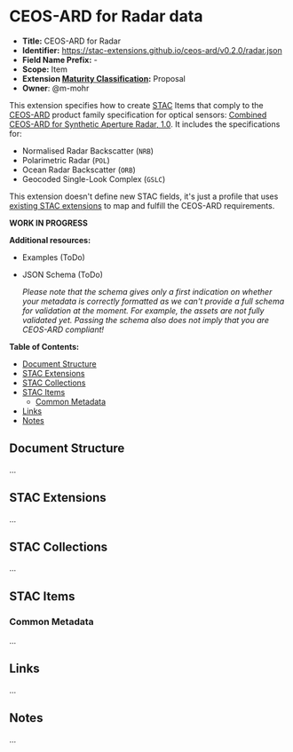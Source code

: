 # CEOS-ARD for Radar data <!-- omit in toc -->

- **Title:** CEOS-ARD for Radar
- **Identifier:** <https://stac-extensions.github.io/ceos-ard/v0.2.0/radar.json>
- **Field Name Prefix:** -
- **Scope:** Item
- **Extension [Maturity Classification](https://github.com/radiantearth/stac-spec/tree/master/extensions/README.md#extension-maturity):** Proposal
- **Owner**: @m-mohr

This extension specifies how to create [STAC](https://github.com/radiantearth/stac-spec) Items that
comply to the [CEOS-ARD](http://ceos.org/ard/) product family specification for optical sensors:
[Combined CEOS-ARD for Synthetic Aperture Radar, 1.0](https://ceos.org/ard/files/PFS/SAR/v1.0/CEOS-ARD_PFS_Synthetic_Aperture_Radar_v1.0.pdf).
It includes the specifications for:
- Normalised Radar Backscatter (`NRB`)
- Polarimetric Radar (`POL`)
- Ocean Radar Backscatter (`ORB`)
- Geocoded Single-Look Complex (`GSLC`)

This extension doesn't define new STAC fields, it's just a profile that uses
[existing STAC extensions](#stac-extensions) to map and fulfill the CEOS-ARD requirements.

**WORK IN PROGRESS**

**Additional resources:**

- Examples (ToDo)
- JSON Schema (ToDo)
  
  *Please note that the schema gives only a first indication on whether your metadata is correctly formatted
   as we can't provide a full schema for validation at the moment.*
  *For example, the assets are not fully validated yet. Passing the schema also does not imply that you are CEOS-ARD compliant!*

**Table of Contents:**

- [Document Structure](#document-structure)
- [STAC Extensions](#stac-extensions)
- [STAC Collections](#stac-collections)
- [STAC Items](#stac-items)
  - [Common Metadata](#common-metadata)
- [Links](#links)
- [Notes](#notes)

## Document Structure

...

## STAC Extensions

...

## STAC Collections

...

## STAC Items

### Common Metadata

...

## Links

...

## Notes

...
